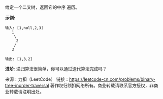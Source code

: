 给定一个二叉树，返回它的中序 遍历。

**示例:**
```
输入: [1,null,2,3]
   1
    \
     2
    /
   3

输出: [1,3,2]
```
**进阶**: 递归算法很简单，你可以通过迭代算法完成吗？

来源：力扣（LeetCode）
链接：https://leetcode-cn.com/problems/binary-tree-inorder-traversal
著作权归领扣网络所有。商业转载请联系官方授权，非商业转载请注明出处。
